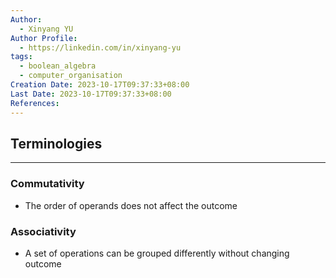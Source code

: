 ```yaml
---
Author:
  - Xinyang YU
Author Profile:
  - https://linkedin.com/in/xinyang-yu
tags:
  - boolean_algebra
  - computer_organisation
Creation Date: 2023-10-17T09:37:33+08:00
Last Date: 2023-10-17T09:37:33+08:00
References:
---
```




## Terminologies
---
### Commutativity
- The order of operands does not affect the outcome
### Associativity
- A set of operations can be grouped differently without changing outcome